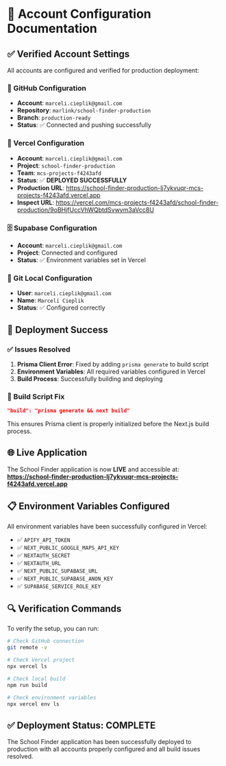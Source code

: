 # 🔐 Account Configuration Documentation

## ✅ Verified Account Settings

All accounts are configured and verified for production deployment:

### 🐙 GitHub Configuration
- **Account**: `marceli.cieplik@gmail.com`
- **Repository**: `marlink/school-finder-production`
- **Branch**: `production-ready`
- **Status**: ✅ Connected and pushing successfully

### 🚀 Vercel Configuration
- **Account**: `marceli.cieplik@gmail.com`
- **Project**: `school-finder-production`
- **Team**: `mcs-projects-f4243afd`
- **Status**: ✅ **DEPLOYED SUCCESSFULLY**
- **Production URL**: https://school-finder-production-lj7ykvuqr-mcs-projects-f4243afd.vercel.app
- **Inspect URL**: https://vercel.com/mcs-projects-f4243afd/school-finder-production/9oBHjfUccVhWQbtdSvwym3aVcc8U

### 🗄️ Supabase Configuration
- **Account**: `marceli.cieplik@gmail.com`
- **Project**: Connected and configured
- **Status**: ✅ Environment variables set in Vercel

### 🔧 Git Local Configuration
- **User**: `marceli.cieplik@gmail.com`
- **Name**: `Marceli Cieplik`
- **Status**: ✅ Configured correctly

## 🎯 Deployment Success

### ✅ Issues Resolved
1. **Prisma Client Error**: Fixed by adding `prisma generate` to build script
2. **Environment Variables**: All required variables configured in Vercel
3. **Build Process**: Successfully building and deploying

### 🔧 Build Script Fix
```json
"build": "prisma generate && next build"
```

This ensures Prisma client is properly initialized before the Next.js build process.

## 🌐 Live Application

The School Finder application is now **LIVE** and accessible at:
**https://school-finder-production-lj7ykvuqr-mcs-projects-f4243afd.vercel.app**

## 📋 Environment Variables Configured

All environment variables have been successfully configured in Vercel:
- ✅ `APIFY_API_TOKEN`
- ✅ `NEXT_PUBLIC_GOOGLE_MAPS_API_KEY`
- ✅ `NEXTAUTH_SECRET`
- ✅ `NEXTAUTH_URL`
- ✅ `NEXT_PUBLIC_SUPABASE_URL`
- ✅ `NEXT_PUBLIC_SUPABASE_ANON_KEY`
- ✅ `SUPABASE_SERVICE_ROLE_KEY`

## 🔍 Verification Commands

To verify the setup, you can run:

```bash
# Check GitHub connection
git remote -v

# Check Vercel project
npx vercel ls

# Check local build
npm run build

# Check environment variables
npx vercel env ls
```

## ✅ Deployment Status: **COMPLETE**

The School Finder application has been successfully deployed to production with all accounts properly configured and all build issues resolved.